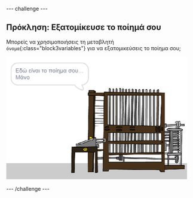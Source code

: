 \--- challenge \---

## Πρόκληση: Εξατομίκευσε το ποίημά σου

Μπορείς να χρησιμοποιήσεις τη μεταβλητή `όνομα`{:class="block3variables"} για να εξατομικεύσεις το ποίημα σου;

![στιγμιότυπο οθόνης](images/poetry-name-comp.png)

\--- /challenge \---
